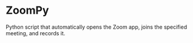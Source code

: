 # ZoomPy
Python script that automatically opens the Zoom app, joins the specified meeting, and records it.

